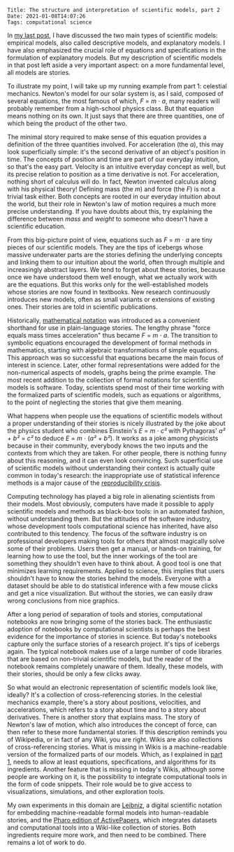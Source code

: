     Title: The structure and interpretation of scientific models, part 2
    Date: 2021-01-08T14:07:26
    Tags: computational science

In [my last post](https://blog.khinsen.net/posts/2020/12/10/the-structure-and-interpretation-of-scientific-models/), I have discussed the two main types of scientific models: empirical models, also called descriptive models, and explanatory models. I have also emphasized the crucial role of equations and specifications in the formulation of explanatory models. But my description of scientific models in that post left aside a very important aspect: on a more fundamental level, all models are stories.

<!-- more -->

To illustrate my point, I will take up my running example from part 1: celestial mechanics. Newton's model for our solar system is, as I said, composed of several equations, the most famous of which, *F* = *m* ⋅ *a*, many readers will probably remember from a high-school physics class. But that equation means nothing on its own. It just says that there are three quantities, one of which being the product of the other two.

The minimal story required to make sense of this equation provides a definition of the three quantities involved. For acceleration (the *a*), this may look superficially simple: it's the second derivative of an object's position in time. The concepts of position and time are part of our everyday intuition, so that's the easy part. Velocity is an intuitive everyday concept as well, but its precise relation to position as a time derivative is not. For acceleration, nothing short of calculus will do. In fact, Newton invented calculus along with his physical theory! Defining mass (the *m*) and force (the *F*) is not a trivial task either. Both concepts are rooted in our everyday intuition about the world, but their role in Newton's law of motion requires a much more precise understanding. If you have doubts about this, try explaining the difference between *mass* and *weight* to someone who doesn't have a scientific education.

From this big-picture point of view, equations such as *F* = *m* ⋅ *a* are tiny pieces of our scientific models. They are the tips of icebergs whose massive underwater parts are the stories defining the underlying concepts and linking them to our intuition about the world, often through multiple and increasingly abstract layers. We tend to forget about these stories, because once we have understood them well enough, what we actually work with are the equations. But this works only for the well-established models whose stories are now found in textbooks. New research continuously introduces new models, often as small variants or extensions of existing ones. Their stories are told in scientific publications.

Historically, [mathematical notation](https://en.wikipedia.org/wiki/History_of_mathematical_notation) was introduced as a convenient shorthand for use in plain-language stories. The lengthy phrase "force equals mass times acceleration" thus became  *F* = *m* ⋅ *a*. The transition to symbolic equations encouraged the development of formal methods in mathematics, starting with algebraic transformations of simple equations. This approach was so successful that equations became the main focus of interest in science. Later, other formal representations were added for the non-numerical aspects of models, graphs being the prime example. The most recent addition to the collection of formal notations for scientific models is software. Today, scientists spend most of their time working with the formalized parts of scientific models, such as equations or algorithms, to the point of neglecting the stories that give them meaning.

What happens when people use the equations of scientific models without a proper understanding of their stories is nicely illustrated by the joke about the physics student who combines Einstein's *E* = *m* ⋅ *c²* with Pythagoras' *a²* + *b²* = *c²* to deduce *E* = *m* ⋅ (*a²* + *b²*). It works as a joke among physicists because in their community, everybody knows the two inputs and the contexts from which they are taken. For other people, there is nothing funny about this reasoning, and it can even look convincing. Such superficial use of scientific models without understanding their context is actually quite common in today's research: the inappropriate use of statistical inference methods is a major cause of the [reproducibility crisis](https://en.wikipedia.org/wiki/Replication_crisis).

Computing technology has played a big role in alienating scientists from their models. Most obviously, computers have made it possible to apply scientific models and methods as black-box tools: in an automated fashion, without understanding them. But the attitudes of the software industry, whose development tools computational science has inherited, have also contributed to this tendency. The focus of the software industry is on professional developers making tools for others that almost magically solve some of their problems. Users then get a manual, or hands-on training, for learning how to use the tool, but the inner workings of the tool are something they shouldn't even have to think about. A good tool is one that minimizes learning requirements. Applied to science, this implies that users shouldn't have to know the stories behind the models. Everyone with a dataset should be able to do statistical inference with a few mouse clicks and get a nice visualization. But without the stories, we can easily draw wrong conclusions from nice graphics.

After a long period of separation of tools and stories, computational notebooks are now bringing some of the stories back. The enthusiastic adoption of notebooks by computational scientists is perhaps the best evidence for the importance of stories in science. But today's notebooks capture only the surface stories of a research project. It's tips of icebergs again. The typical notebook makes use of a large number of code libraries that are based on non-trivial scientific models, but the reader of the notebook remains completely unaware of them. Ideally, these models, with their stories, should be only a few clicks away.

So what would an electronic representation of scientific models look like, ideally? It's a collection of cross-referencing stories. In the celestial mechanics example, there's a story about positions, velocities, and accelerations, which refers to a story about time and to a story about derivatives. There is another story that explains mass. The story of Newton's law of motion, which also introduces the concept of force, can then refer to these more fundamental stories. If this description reminds you of Wikipedia, or in fact of any Wiki, you are right. Wikis are also collections of cross-referencing stories. What is missing in Wikis is a machine-readable version of the formalized parts of our models. Which, as I explained in [part 1](https://blog.khinsen.net/posts/2020/12/10/the-structure-and-interpretation-of-scientific-models/), needs to allow at least equations, specifications, and algorithms for its ingredients. Another feature that is missing in today's Wikis, although some people are working on it, is the possibility to integrate computational tools in the form of code snippets. Their role would be to give access to visualizations, simulations, and other exploration tools.

My own experiments in this domain are [Leibniz](https://github.com/khinsen/leibniz/), a digital scientific notation for embedding machine-readable formal models into human-readable stories, and the [Pharo edition of ActivePapers](https://github.com/activepapers/activepapers-pharo), which integrates datasets and computational tools into a Wiki-like collection of stories. Both ingredients require more work, and then need to be combined. There remains a lot of work to do.
